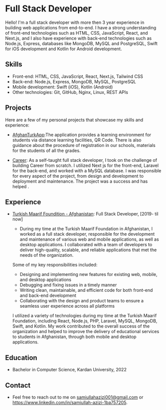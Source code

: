 # Full Stack Developer

Hello! I'm a full stack developer with more then 3 year experience in building web applications from end-to-end. I have a strong understanding of front-end technologies such as HTML, CSS, JavaScript, React, and Next.js, and I also have experience with back-end technologies such as Node.js, Express, databases like MongoDB, MySQL and PostgreSQL, Swift for iOS development and Kotlin for Android development.

## Skills 
  
- Front-end: HTML, CSS, JavaScript, React, Next.js, Tailwind CSS  
- Back-end: Node.js, Express, MongoDB, MySQL, PostgreSQL
- Mobile development: Swift (iOS), Kotlin (Android)
- Other technologies: Git, GitHub, Nginx, Linux, REST APIs

## Projects

Here are a few of my personal projects that showcase my skills and experience: 

- [AfghanTurkApp](https://play.google.com/store/apps/details?id=com.AfghanTurk.afghanturkmaarifonline):The application provides a learning environment for students via distance learning facilities, QR Code. There is also guidance about the procedure of registration in our schools, materials for the students of all the grades.

- [Career](https://career.afganturkmaarif.org/): As a self-taught full stack developer, I took on the challenge of building Career from scratch. I utilized Next js for the front-end, Laravel for the back-end, and worked with a MySQL database. I was responsible for every aspect of the project, from design and development to deployment and maintenance. The project was a success and has helped .

## Experience 

- [Turkish Maarif Foundition - Afghanistan](https://www.afganturkmaarif.org/): Full Stack Developer, [2019- til now]
  - During my time at the Turkish Maarif Foundation in Afghanistan, I worked as a full stack developer, responsible for the development and maintenance of various web and mobile applications, as well as desktop applications. I collaborated with a team of developers to deliver high-quality, scalable, and reliable applications that met the needs of the organization.

  Some of my key responsibilities included:
  - Designing and implementing new features for existing web, mobile, and desktop applications
  - Debugging and fixing issues in a timely manner
  - Writing clean, maintainable, and efficient code for both front-end and back-end development
  - Collaborating with the design and product teams to ensure a seamless user experience across all platforms

  I utilized a variety of technologies during my time at the Turkish Maarif Foundation, including React, Node.js, PHP, Laravel, MySQL, MongoDB, Swift, and Kotlin. My     work contributed to the overall success of the organization and helped to improve the delivery of educational services to students in Afghanistan, through both         mobile and desktop applications.


## Education

- Bachelor in Computer Science, Kardan University, 2022 

## Contact

- Feel free to reach out to me on samiullahazizi001@gmail.com or https://www.linkedin.com/in/samiullah-azizi-1ba757205.
